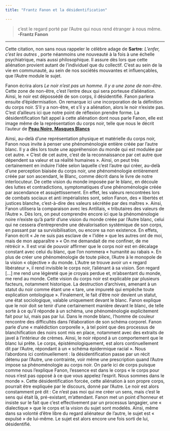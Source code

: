 ```yaml
---
title: "Frantz Fanon et la désidentification"

---
```


> c’est le regard porté par l’Autre qui nous rend étranger à nous même.
**-Frantz Fanon**
---

Cette citation, non sans nous rappeler le célèbre adage de **Sartre**: _L’enfer, c’est les autres_ , porte néanmoins une nouveauté à la fois à une échelle psychiatrique, mais aussi philosophique. Il assure dès lors que cette aliénation provient autant de l’individuel que du collectif. C’est au sein de la vie en communauté, au sein de nos sociétés mouvantes et influençables, que l’Autre module le sujet.

Fanon écrira alors _Le noir n’est pas un homme. Il y a une zone de non-être_. Cette zone de non-être, c’est l’entre deux qui sera porteuse d’aliénation. Ainsi, le noir est dépossédé de son corps, il désidentifié. Fanon parlera ensuite d’épidermisation. On remarque ici une incorporation de la définition du corps noir. S’il y a non-être, et s’il y a aliénation, alors le noir n’existe pas. C’est d’ailleurs ici que notre point de réflexion prendre forme. La désidentification fait appel à cette aliénation dont nous parle Fanon, elle est image même de la représentation du corps noir, telle que nous le décrit l’auteur de [**Peau Noire, Masques Blancs**](https://www.editionspoints.com/ouvrage/peau-noire-masques-blancs-frantz-fanon/9782757841686) 

Ainsi, au-delà d’une représentation physique et matérielle du corps noir, Fanon nous invite à penser une phénoménologie entière créée par l’autre blanc. Il y a dès lors toute une appréhension du monde qui est modulée par cet autre.
« C’est de cet autre, c’est de la reconnaissance par cet autre que dépendent sa valeur et sa réalité humaines ».
Ainsi, on peut très certainement en induire l’idée selon laquelle c’est l’autre qui créer, au-delà d’une perception biaisée du corps noir, une phénoménologie entièrement créée par son ascendant, le Blanc, comme décrit dans le livre de notre interlocuteur. De cette vision du monde imposée par le blanc, en découle des luttes et contradictions, symptomatiques d’une phénoménologie créée par ascendance et assujettissement. En effet, les valeurs rencontrées lors de combats sociaux et anti impérialistes sont, selon Fanon, des « libertés et justices blanche, c’est-à-dire des valeurs sécrétée par des maîtres ». 
Ainsi, Fanon utilisera la comparaison avec les Antillais, « tributaires des valeurs de l’Autre ». Dès lors, on peut comprendre encore ici que la phénoménologie noire n’existe qu’à partir d’une vision du monde créée par l’Autre blanc, celui qui ne cessera d’entreprendre une dévalorisation systémique de son corps, en passant par sa survisibilisation, ou encore sa non existence. En effets, Fanon écrit « Je ne suis pas esclave de « l’idée » que les autres ont de moi, mais de mon apparaître » « On me demandait de me confiner, de me rétrécir ». Il est vrai de pouvoir affirmer que le corps noir est en décalage constant avec celui du blanc, que l’on nommera « humanité au rabais ». 
En plus de créer une phénoménologie de toute pièce, l’Autre à le monopole de la vision « objective » du monde. L’Autre se trouve avoir un « regard libérateur », il rend invisible le corps noir, l’aliénant à sa vision. 
Son regard […] me rend une légèreté que je croyais perdue et, m’absentant du monde, me rend au monde.
Cette vision du corps noir est explicable par plusieurs facteurs, notamment historique. La destruction d’archives, amenant à un statut du noir comme étant une « tare, une impureté qui empêche toute explication ontologique ». Finalement, le fait d’être noir devient un statut, une état sociologique, valable uniquement devant le blanc. Fanon explique que le noir doit se tenir d’une certainement manière devant le blanc, de telle sorte à ce qu’il réponde à un schéma, une phénoménologie explicitement fait pour lui, mais pas par lui. 
Dans le monde blanc, l’homme de couleur rencontre des difficultés dans l’élaboration de son schéma corporel.
Fanon parle d’une « malédiction corporelle », à tel point que des processus de blanchification des noirs sont mis en place, notamment avec des extraits de javel à l’intérieur de crèmes. Ainsi, le noir répond à un comportement que le blanc lui prête. Le corps, épistémologiquement, est alors continuellement dit par l’Autre, répondant à un « schéma épidermique racial ». 
Nous l’abordons ici continuellement : la désidentification passe par un récit détenu par l’Autre, une contrainte, voir même une prescription quand l’Autre impose sa phénoménologie au corps noir. On parle ici de corps puisque comme nous l’explique Fanon, l’essence est dans le corps « le corps pour nous n’est pas opposé à ce que vous appelez l’esprit. Nous sommes dans le monde ». Cette désidentification forcée, cette aliénation à son propre corps, pourrait être expliquée par le discours, donné par l’Autre. Le noir est alors constamment pré dit :
Ce n’est pas moi qui me créer un sens, mais c’est le sens qui était là, pré-existant, m’attendant.
Fanon met un point d’honneur et insiste sur le fait que c’est effectivement par un processus langagier, une « dialectique » que le corps et la vision du sujet sont modelés. Ainsi, même dans sa volonté d’être libre du regard aliénateur de l’autre, le sujet est « expulsé » de lui-même.  Le sujet est alors encore une fois sorti de lui, désidentifié. 